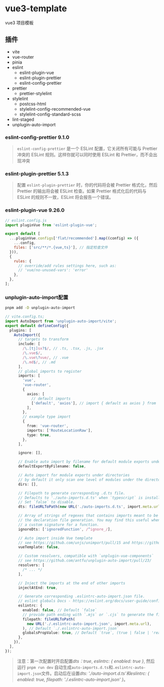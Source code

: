 # vue3-template

vue3 项目模板

## 插件

- vite
- vue-router
- pinia
- eslint
  - eslint-plugin-vue
  - eslint-plugin-prettier
  - eslint-config-prettier
- prettier
  - prettier-stylelint
- stylelint
  - postcss-html
  - stylelint-config-recommended-vue
  - stylelint-config-standard-scss
- lint-staged
- unplugin-auto-import

### eslint-config-prettier 9.1.0

> `eslint-config-prettier` 是一个 ESLint 配置，它关闭所有可能与 Prettier 冲突的 ESLint 规则。这样你就可以同时使用 ESLint 和 Prettier，而不会出现冲突

### eslint-plugin-prettier 5.1.3

> 配置 `eslint-plugin-prettier` 时，你的代码将会被 Prettier 格式化，然后 Prettier 的输出将会被 ESLint 检查。如果 Prettier 格式化后的代码与 ESLint 的规则不一致，ESLint 将会报告一个错误。

### eslint-plugin-vue 9.26.0

```js
// eslint.config.js
import pluginVue from 'eslint-plugin-vue';

export default [
  ...pluginVue.configs['flat/recommended'].map((config) => ({
    ...config,
    files: ['src/**/*.{vue,ts}'], // 指定检查文件
  })),
  {
    rules: {
      // override/add rules settings here, such as:
      // 'vue/no-unused-vars': 'error'
    },
  },
];
```

### unplugin-auto-import配置

```bash
pnpm add -D unplugin-auto-import
```

```ts
// vite.config.ts;
import AutoImport from 'unplugin-auto-import/vite';
export default defineConfig({
  plugins: [
    AutoImport({
      // targets to transform
      include: [
        /\.[tj]sx?$/, // .ts, .tsx, .js, .jsx
        /\.vue$/,
        /\.vue\?vue/, // .vue
        /\.md$/, // .md
      ],
      // global imports to register
      imports: [
        'vue',
        'vue-router',
        {
          axios: [
            // default imports
            ['default', 'axios'], // import { default as axios } from 'axios',
          ],
        },
        // example type import
        {
          from: 'vue-router',
          imports: ['RouteLocationRaw'],
          type: true,
        },
      ],

      ignore: [],

      // Enable auto import by filename for default module exports under directories
      defaultExportByFilename: false,

      // Auto import for module exports under directories
      // by default it only scan one level of modules under the directory
      dirs: [],

      // Filepath to generate corresponding .d.ts file.
      // Defaults to './auto-imports.d.ts' when `typescript` is installed locally.
      // Set `false` to disable.
      dts: fileURLToPath(new URL('./auto-imports.d.ts', import.meta.url)),

      // Array of strings of regexes that contains imports meant to be ignored during
      // the declaration file generation. You may find this useful when you need to provide
      // a custom signature for a function.
      ignoreDts: ['ignoredFunction', /^ignore_/],

      // Auto import inside Vue template
      // see https://github.com/unjs/unimport/pull/15 and https://github.com/unjs/unimport/pull/72
      vueTemplate: false,

      // Custom resolvers, compatible with `unplugin-vue-components`
      // see https://github.com/antfu/unplugin-auto-import/pull/23/
      resolvers: [
        /* ... */
      ],

      // Inject the imports at the end of other imports
      injectAtEnd: true,

      // Generate corresponding .eslintrc-auto-import.json file.
      // eslint globals Docs - https://eslint.org/docs/user-guide/configuring/language-options#specifying-globals
      eslintrc: {
        enabled: false, // Default `false`
        // provide path ending with `.mjs` or `.cjs` to generate the file with the respective format
        filepath: fileURLToPath(
          new URL('./.eslintrc-auto-import.json', import.meta.url),
        ), // Default `./.eslintrc-auto-import.json`
        globalsPropValue: true, // Default `true`, (true | false | 'readonly' | 'readable' | 'writable' | 'writeable')
      },
    }),
  ],
});
```

> 注意：第一次配置时开启配置*dts：true*, *eslintrc: { enabled: true }*, 然后运行 `pnpm run dev` 自动生成`auto-imports.d.ts`和`.eslintrc-auto-import.json`文件。启动后在设置*dts: './auto-import.d.ts'*和*eslintrc: { enabled: true, filepath: './.eslintrc-auto-import.json' }*。
